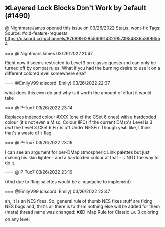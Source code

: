 ## ❌Layered Lock Blocks Don't Work by Default (#1490)
@ NightmareJames opened this issue on 03/26/2022
Status: wont-fix
Tags: 
Source: #old-feature-requests https://discord.com/channels/876899628556091432/957395483653996554


=== @ NightmareJames 03/26/2022 21:47

Right now it seems restricted to Level 3 on classic quests and can only be turned off by compat rules.  What if you had the burning desire to use it on a different colored level somewhere else?

=== @EmilyV99 (discord: Emily) 03/26/2022 22:37

what does this even do
and why is it worth the amount of effort it would take

=== @ P-Tux7 03/26/2022 23:14

Replaces indexed colour #XXX (one of the CSet 6 ones) with a hardcoded colour (it's not even a Misc. Colour IIRC) if the current DMap's Level is 3 *and* the Level 3 CSet 6 Fix is off
Under NESFix
Though yeah like, I think that's a waste of a flag

=== @ P-Tux7 03/26/2022 23:16

I can see an argument for per-DMap atmospheric Link palettes but just making his skin lighter - and a hardcoded colour at that - is NOT the way to do it.

=== @ P-Tux7 03/26/2022 23:19

(And due to Ring palettes would be a headache to implement)

=== @EmilyV99 (discord: Emily) 03/26/2022 23:47

ah, it is an NES fixes.
So, general rule of thumb
NES fixes stuff are fixing NES bugs
and, that's all there is to them
nothing else will be added for them
(meta) thread name was changed: ❌🔒D-Map Rule for Classic Lv. 3 coloring on any level
